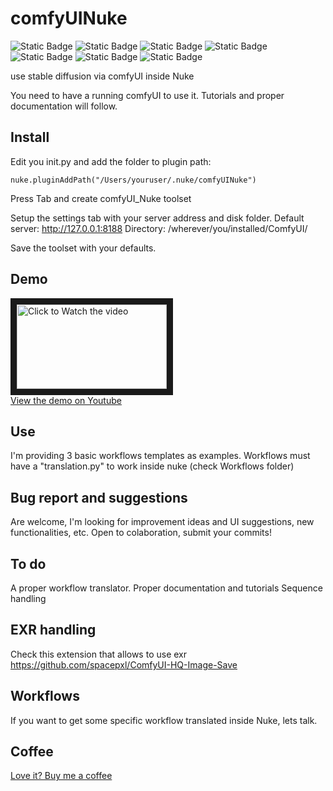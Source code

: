 # comfyUINuke
![Static Badge](https://img.shields.io/badge/Nuke_v12-PASS-green) ![Static Badge](https://img.shields.io/badge/Nuke_v13-PASS-green) ![Static Badge](https://img.shields.io/badge/Nuke_v14-PASS-green) ![Static Badge](https://img.shields.io/badge/Nuke_v15-PASS-green) 
![Static Badge](https://img.shields.io/badge/OSX-green) ![Static Badge](https://img.shields.io/badge/WIN-green) ![Static Badge](https://img.shields.io/badge/Linux-green) 

use stable diffusion via comfyUI inside Nuke

You need to have a running comfyUI to use it.
Tutorials and proper documentation will follow.

## Install

Edit you init.py and add the folder to plugin path:

`nuke.pluginAddPath("/Users/youruser/.nuke/comfyUINuke")`

Press Tab and create comfyUI_Nuke toolset

Setup the settings tab with your server address and disk folder.
Default server: http://127.0.0.1:8188
Directory: /wherever/you/installed/ComfyUI/

Save the toolset with your defaults.


## Demo

<a href="http://www.youtube.com/watch?feature=player_embedded&v=p5Z8fSBkCoo" target="_blank"><img src="http://img.youtube.com/vi/p5Z8fSBkCoo/mqdefault.jpg"
alt="Click to Watch the video" width="240" height="135" border="10" /><br>View the demo on Youtube</a>


## Use

I'm providing 3 basic workflows templates as examples.
Workflows must have a "translation.py" to work inside nuke (check Workflows folder)


## Bug report and suggestions

Are welcome, I'm looking for improvement ideas and UI suggestions, new functionalities, etc.
Open to colaboration, submit your commits!

## To do

A proper workflow translator. Proper documentation and tutorials
Sequence handling

## EXR handling
Check this extension that allows to use exr
https://github.com/spacepxl/ComfyUI-HQ-Image-Save

## Workflows
If you want to get some specific workflow translated inside Nuke, lets talk.

## Coffee
<a href="https://www.paypal.com/paypalme/MBORGO">Love it? Buy me a coffee</a>
